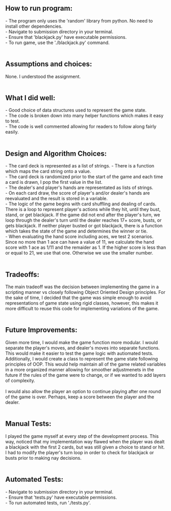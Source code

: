 <h2>How to run program:</h2>
- The program only uses the 'random' library from python. No need to install other dependencies. <br/>
- Navigate to submission directory in your terminal. <br/>
- Ensure that 'blackjack.py' have executable permissions. <br/>
- To run game, use the './blackjack.py' command.  <br/><br/>

<h2>Assumptions and choices:</h2>
None. I understood the assignment.  <br/><br/>

<h2>What I did well:</h2>
- Good choice of data structures used to represent the game state. <br/>
- The code is broken down into many helper functions which makes it easy to test. <br/> 
- The code is well commented allowing for readers to follow along fairly easily. <br/><br/>

<h2>Design and Algorithm Choices:</h2>
- The card deck is represented as a list of strings. 
- There is a function which maps the card string onto a value. <br/> 
- The card deck is randomized prior to the start of the game and each time a card is drawn, I pop the first value in the list. <br/> 
- The dealer's and player's hands are representated as lists of strings. <br/> 
- On each card draw, the score of player's and/or dealer's hands are reevaluated and the result is stored in a variable. <br/> 
- The logic of the game begins with card shuffling and dealing of cards. There is a loop to represent player's actions while they hit, until they bust, stand, or get blackjack. If the game did not end after the player's turn, we loop through the dealer's turn until the dealer reaches 17+ score, busts, or gets blackjack. If neither player busted or got blackjack, there is a function which takes the state of the game and determines the winner or tie. <br/> 
- When evaluating the hand score including aces, we test 2 scenarios. Since no more than 1 ace can have a value of 11, we calculate the hand score with 1 ace as 1/11 and the remaider as 1. If the higher score is less than or equal to 21, we use that one. Otherwise we use the smaller number. <br/> <br/>

<h2>Tradeoffs:</h2>
The main tradeoff was the decision between implementing the game in a scripting manner vs closely following Object Oriented Design principles. For the sake of time, I decided that the game was simple enough to avoid representations of game state using rigid classes, however, this makes it more difficult to reuse this code for implementing variations of the game. <br/><br/>

<h2>Future Improvements:</h2>
Given more time, I would make the game function more modular. I would separate the player's moves, and dealer's moves into separate functions. This would make it easier to test the game logic with autiomated tests. Additionally, I would create a class to represent the game state following principles of OOP. This would help maintain all of the game related variables in a more organized manner allowing for smoother adjustmenets in the future if the rules of the game were to change, or if we wanted to add layers of complexity. <br/><br/>
I would also allow the player an option to continue playing after one round of the game is over. Perhaps, keep a score between the player and the dealer. <br/><br/>

<h2>Manual Tests:</h2>
I played the game myself at every step of the development process. This way, noticed that my implementation way flawed when the player was dealt a blackjack with the first 2 cards, but was still given a choice to stand or hit. I had to modify the player's turn loop in order to check for blackjack or busts prior to making nay decisions. <br/><br/>

<h2>Automated Tests:</h2>
- Navigate to submission directory in your terminal. <br/>
- Ensure that 'tests.py' have executable permissions. <br/>
- To run automated tests, run './tests.py'. <br/><br/>
